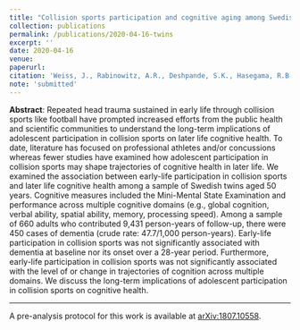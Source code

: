```yaml
---
title: "Collision sports participation and cognitive aging among Swedish twins"
collection: publications
permalink: /publications/2020-04-16-twins
excerpt: ''
date: 2020-04-16
venue:
paperurl: 
citation: 'Weiss, J., Rabinowitz, A.R., Deshpande, S.K., Hasegama, R.B., and Small, D.S. (2020). &quot;Collision sports participation and cognitive aging among Swedish twins.&quot;'
note: 'submitted'
---
```

<b>Abstract</b>:
Repeated head trauma sustained in early life through collision sports like football have prompted increased efforts from the public health and scientific communities to understand the long-term implications of adolescent participation in collision sports on later life cognitive health. 
To date, literature has focused on professional athletes and/or concussions whereas fewer studies have examined how adolescent participation in collision sports may shape trajectories of cognitive health in later life. 
We examined the association between early-life participation in collision sports and later life cognitive health among a sample of Swedish twins aged 50 years. 
Cognitive measures included the Mini-Mental State Examination and performance across multiple cognitive domains (e.g., global cognition, verbal ability, spatial ability, memory, processing speed). 
Among a sample of 660 adults who contributed 9,431 person-years of follow-up, there were 450 cases of dementia (crude rate: 47.7/1,000 person-years). 
Early-life participation in collision sports was not significantly associated with dementia at baseline nor its onset over a 28-year period. 
Furthermore, early-life participation in collision sports was not significantly associated with the level of or change in trajectories of cognition across multiple domains. 
We discuss the long-term implications of adolescent participation in collision sports on cognitive health.

---

A pre-analysis protocol for this work is available at [arXiv:1807.10558](https://arxiv.org/abs/1807.10558).


